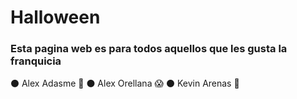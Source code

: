 # Halloween

### Esta pagina web es para todos aquellos que les gusta la franquicia
   :black_circle: Alex Adasme :wolf:
   :black_circle: Alex Orellana :scream:
   :black_circle: Kevin Arenas :dragon:
